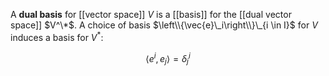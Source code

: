 A **dual basis** for [[vector space]] $V$ is a [[basis]] for the [[dual vector space]] $V^\*$.  A choice of basis $\left\\{\vec{e}\_i\right\\}\_{i \in I}$ for $V$ induces a basis for $V^*$:

$$
\langle e^i, e_j \rangle = \delta^{i}_{j}
$$